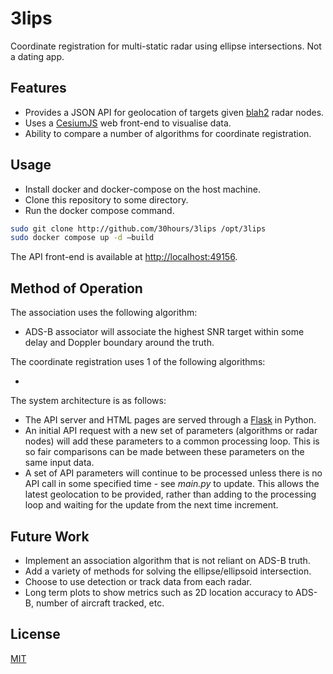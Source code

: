 # 3lips

Coordinate registration for multi-static radar using ellipse intersections. Not a dating app.

## Features

- Provides a JSON API for geolocation of targets given [blah2](http://github.com/30hours/blah2) radar nodes.
- Uses a [CesiumJS](http://github.com/CesiumGS/cesium) web front-end to visualise data.
- Ability to compare a number of algorithms for coordinate registration.

## Usage

- Install docker and docker-compose on the host machine.
- Clone this repository to some directory.
- Run the docker compose command.

```bash
sudo git clone http://github.com/30hours/3lips /opt/3lips
sudo docker compose up -d —build
```

The API front-end is available at [http://localhost:49156](http://localhost:49156).

## Method of Operation

The association uses the following algorithm:

- ADS-B associator will associate the highest SNR target within some delay and Doppler boundary around the truth.

The coordinate registration uses 1 of the following algorithms:

- 

The system architecture is as follows:

- The API server and HTML pages are served through a [Flask](http://github.com/pallets/flask) in Python.
- An initial API request with a new set of parameters (algorithms or radar nodes) will add these parameters to a common processing loop. This is so fair comparisons can be made between these parameters on the same input data.
- A set of API parameters will continue to be processed unless there is no API call in some specified time - see *main.py* to update. This allows the latest geolocation to be provided, rather than adding to the processing loop and waiting for the update from the next time increment.

## Future Work

- Implement an association algorithm that is not reliant on ADS-B truth.
- Add a variety of methods for solving the ellipse/ellipsoid intersection.
- Choose to use detection or track data from each radar.
- Long term plots to show metrics such as 2D location accuracy to ADS-B, number of aircraft tracked, etc.

## License

[MIT](http://choosealicense.com/licenses/mit)

